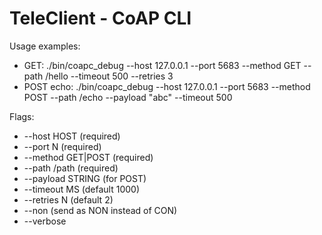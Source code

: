 # TeleClient - CoAP CLI

Usage examples:
- GET:
  ./bin/coapc_debug --host 127.0.0.1 --port 5683 --method GET --path /hello --timeout 500 --retries 3
- POST echo:
  ./bin/coapc_debug --host 127.0.0.1 --port 5683 --method POST --path /echo --payload "abc" --timeout 500

Flags:
- --host HOST (required)
- --port N (required)
- --method GET|POST (required)
- --path /path (required)
- --payload STRING (for POST)
- --timeout MS (default 1000)
- --retries N (default 2)
- --non (send as NON instead of CON)
- --verbose
